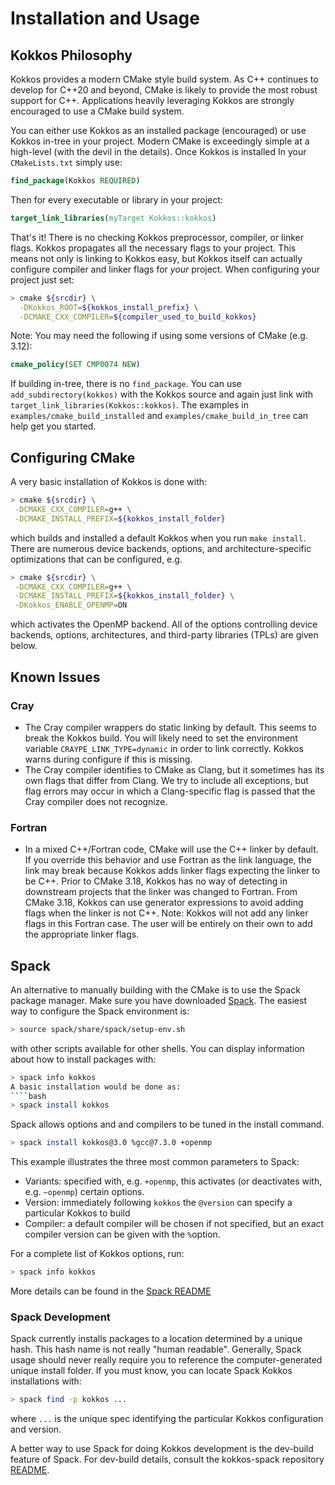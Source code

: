 # Installation and Usage

## Kokkos Philosophy
Kokkos provides a modern CMake style build system.
As C++ continues to develop for C++20 and beyond, CMake is likely to provide the most robust support
for C++.  Applications heavily leveraging Kokkos are strongly encouraged to use a CMake build system.

You can either use Kokkos as an installed package (encouraged) or use Kokkos in-tree in your project.
Modern CMake is exceedingly simple at a high-level (with the devil in the details).
Once Kokkos is installed In your `CMakeLists.txt` simply use:
````cmake
find_package(Kokkos REQUIRED)
````
Then for every executable or library in your project:
````cmake
target_link_libraries(myTarget Kokkos::kokkos)
````
That's it! There is no checking Kokkos preprocessor, compiler, or linker flags.
Kokkos propagates all the necessary flags to your project.
This means not only is linking to Kokkos easy, but Kokkos itself can actually configure compiler and linker flags for *your*
project.
When configuring your project just set:
````bash
> cmake ${srcdir} \
  -DKokkos_ROOT=${kokkos_install_prefix} \
  -DCMAKE_CXX_COMPILER=${compiler_used_to_build_kokkos}
````
Note: You may need the following if using some versions of CMake (e.g. 3.12):
````cmake
cmake_policy(SET CMP0074 NEW)
````
If building in-tree, there is no `find_package`. You can use `add_subdirectory(kokkos)` with the Kokkos source and again just link with `target_link_libraries(Kokkos::kokkos)`.
The examples in `examples/cmake_build_installed` and `examples/cmake_build_in_tree` can help get you started.


## Configuring CMake
A very basic installation of Kokkos is done with:
````bash
> cmake ${srcdir} \
 -DCMAKE_CXX_COMPILER=g++ \
 -DCMAKE_INSTALL_PREFIX=${kokkos_install_folder}
````
which builds and installed a default Kokkos when you run `make install`.
There are numerous device backends, options, and architecture-specific optimizations that can be configured, e.g.
````bash
> cmake ${srcdir} \
 -DCMAKE_CXX_COMPILER=g++ \
 -DCMAKE_INSTALL_PREFIX=${kokkos_install_folder} \
 -DKokkos_ENABLE_OPENMP=ON
````
which activates the OpenMP backend. All of the options controlling device backends, options, architectures, and third-party libraries (TPLs) are given below.

## Known Issues<a name="KnownIssues"></a>

### Cray

* The Cray compiler wrappers do static linking by default. This seems to break the Kokkos build. You will likely need to set the environment variable `CRAYPE_LINK_TYPE=dynamic` in order to link correctly. Kokkos warns during configure if this is missing.
* The Cray compiler identifies to CMake as Clang, but it sometimes has its own flags that differ from Clang. We try to include all exceptions, but flag errors may occur in which a Clang-specific flag is passed that the Cray compiler does not recognize.

### Fortran

* In a mixed C++/Fortran code, CMake will use the C++ linker by default. If you override this behavior and use Fortran as the link language, the link may break because Kokkos adds linker flags expecting the linker to be C++. Prior to CMake 3.18, Kokkos has no way of detecting in downstream projects that the linker was changed to Fortran.  From CMake 3.18, Kokkos can use generator expressions to avoid adding flags when the linker is not C++. Note: Kokkos will not add any linker flags in this Fortran case. The user will be entirely on their own to add the appropriate linker flags.

## Spack
An alternative to manually building with the CMake is to use the Spack package manager.
Make sure you have downloaded [Spack](https://github.com/spack/spack).
The easiest way to configure the Spack environment is:
````bash
> source spack/share/spack/setup-env.sh
````
with other scripts available for other shells.
You can display information about how to install packages with:
````bash
> spack info kokkos
A basic installation would be done as:
````bash
> spack install kokkos
````
Spack allows options and and compilers to be tuned in the install command.
````bash
> spack install kokkos@3.0 %gcc@7.3.0 +openmp
````
This example illustrates the three most common parameters to Spack:
* Variants: specified with, e.g. `+openmp`, this activates (or deactivates with, e.g. `~openmp`) certain options.
* Version:  immediately following `kokkos` the `@version` can specify a particular Kokkos to build
* Compiler: a default compiler will be chosen if not specified, but an exact compiler version can be given with the `%`option.

For a complete list of Kokkos options, run:
````bash
> spack info kokkos
````
More details can be found in the [Spack README](Spack.md)

### Spack Development
Spack currently installs packages to a location determined by a unique hash. This hash name is not really "human readable".
Generally, Spack usage should never really require you to reference the computer-generated unique install folder.
If you must know, you can locate Spack Kokkos installations with:
````bash
> spack find -p kokkos ...
````
where `...` is the unique spec identifying the particular Kokkos configuration and version.

A better way to use Spack for doing Kokkos development is the dev-build feature of Spack.
For dev-build details, consult the kokkos-spack repository [README](https://github.com/kokkos/kokkos-spack/blob/master/README.md).

